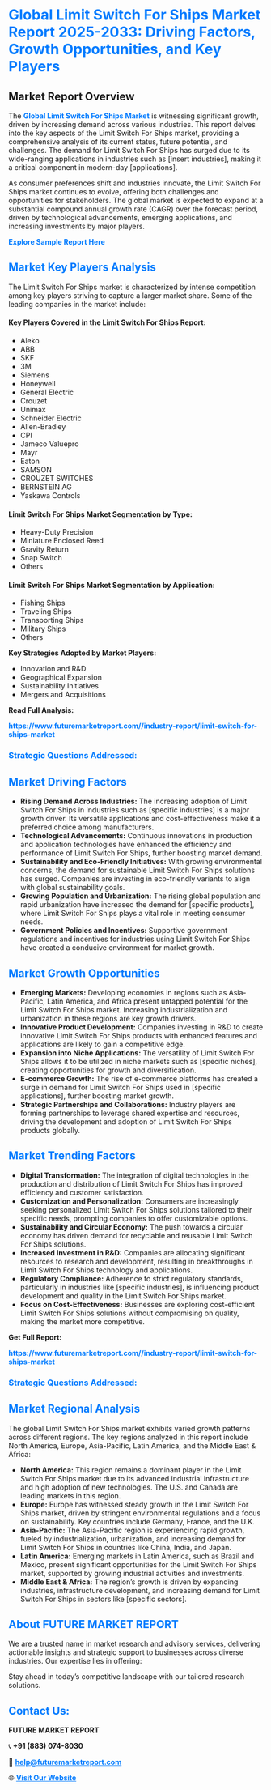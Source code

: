 <h1 style="color: #007BFF;">Global Limit Switch For Ships Market Report 2025-2033: Driving Factors, Growth Opportunities, and Key Players</h1>

<section id="overview">
<h2>Market Report Overview</h2>
<p>The <a href="https://www.futuremarketreport.com//industry-report/limit-switch-for-ships-market" style="color: #007BFF; text-decoration: none;"><strong>Global Limit Switch For Ships Market</strong></a> is witnessing significant growth, driven by increasing demand across various industries. This report delves into the key aspects of the Limit Switch For Ships market, providing a comprehensive analysis of its current status, future potential, and challenges. The demand for Limit Switch For Ships has surged due to its wide-ranging applications in industries such as [insert industries], making it a critical component in modern-day [applications].</p>
<p>As consumer preferences shift and industries innovate, the Limit Switch For Ships market continues to evolve, offering both challenges and opportunities for stakeholders. The global market is expected to expand at a substantial compound annual growth rate (CAGR) over the forecast period, driven by technological advancements, emerging applications, and increasing investments by major players.</p>
</section>

<section id="overview">
<p><a href="https://www.futuremarketreport.com//request-sample/reportId=90078" style="color: #007BFF; text-decoration: none;"><strong>Explore Sample Report Here</strong></a></p>
</section>

<section id="key-players">
<h2 style="color: #007BFF;">Market Key Players Analysis</h2>
<p>The Limit Switch For Ships market is characterized by intense competition among key players striving to capture a larger market share. Some of the leading companies in the market include:</p>
<h4>Key Players Covered in the Limit Switch For Ships Report:</h4>
<ul><li>Aleko</li><li>ABB</li><li>SKF</li><li>3M</li><li>Siemens</li><li>Honeywell</li><li>General Electric</li><li>Crouzet</li><li>Unimax</li><li>Schneider Electric</li><li>Allen-Bradley</li><li>CPI</li><li>Jameco Valuepro</li><li>Mayr</li><li>Eaton</li><li>SAMSON</li><li>CROUZET SWITCHES</li><li>BERNSTEIN AG</li><li>Yaskawa Controls</li></ul>
<h4>Limit Switch For Ships Market Segmentation by Type:</h4>
<ul><li>Heavy-Duty Precision</li><li>Miniature Enclosed Reed</li><li>Gravity Return</li><li>Snap Switch</li><li>Others</li></ul>

<h4>Limit Switch For Ships Market Segmentation by Application:</h4>
<ul><li>Fishing Ships</li><li>Traveling Ships</li><li>Transporting Ships</li><li>Military Ships</li><li>Others</li></ul>
<p><strong>Key Strategies Adopted by Market Players:</strong></p>
<ul>
<li>Innovation and R&D</li>
<li>Geographical Expansion</li>
<li>Sustainability Initiatives</li>
<li>Mergers and Acquisitions</li>
</ul>
</section>

<section>
<p><strong>Read Full Analysis: </strong></p><a href="https://www.futuremarketreport.com//industry-report/limit-switch-for-ships-market" style="color: #007BFF; text-decoration: none;"><strong>https://www.futuremarketreport.com//industry-report/limit-switch-for-ships-market</strong></a>
<h3 style="color: #007BFF;">Strategic Questions Addressed:</h3>
</section>

<section id="driving-factors">
<h2 style="color: #007BFF;">Market Driving Factors</h2>
<ul>
<li><strong>Rising Demand Across Industries:</strong> The increasing adoption of Limit Switch For Ships in industries such as [specific industries] is a major growth driver. Its versatile applications and cost-effectiveness make it a preferred choice among manufacturers.</li>
<li><strong>Technological Advancements:</strong> Continuous innovations in production and application technologies have enhanced the efficiency and performance of Limit Switch For Ships, further boosting market demand.</li>
<li><strong>Sustainability and Eco-Friendly Initiatives:</strong> With growing environmental concerns, the demand for sustainable Limit Switch For Ships solutions has surged. Companies are investing in eco-friendly variants to align with global sustainability goals.</li>
<li><strong>Growing Population and Urbanization:</strong> The rising global population and rapid urbanization have increased the demand for [specific products], where Limit Switch For Ships plays a vital role in meeting consumer needs.</li>
<li><strong>Government Policies and Incentives:</strong> Supportive government regulations and incentives for industries using Limit Switch For Ships have created a conducive environment for market growth.</li>
</ul>
</section>

<section id="growth-opportunities">
<h2 style="color: #007BFF;">Market Growth Opportunities</h2>
<ul>
<li><strong>Emerging Markets:</strong> Developing economies in regions such as Asia-Pacific, Latin America, and Africa present untapped potential for the Limit Switch For Ships market. Increasing industrialization and urbanization in these regions are key growth drivers.</li>
<li><strong>Innovative Product Development:</strong> Companies investing in R&D to create innovative Limit Switch For Ships products with enhanced features and applications are likely to gain a competitive edge.</li>
<li><strong>Expansion into Niche Applications:</strong> The versatility of Limit Switch For Ships allows it to be utilized in niche markets such as [specific niches], creating opportunities for growth and diversification.</li>
<li><strong>E-commerce Growth:</strong> The rise of e-commerce platforms has created a surge in demand for Limit Switch For Ships used in [specific applications], further boosting market growth.</li>
<li><strong>Strategic Partnerships and Collaborations:</strong> Industry players are forming partnerships to leverage shared expertise and resources, driving the development and adoption of Limit Switch For Ships products globally.</li>
</ul>
</section>

<section id="trending-factors">
<h2 style="color: #007BFF;">Market Trending Factors</h2>
<ul>
<li><strong>Digital Transformation:</strong> The integration of digital technologies in the production and distribution of Limit Switch For Ships has improved efficiency and customer satisfaction.</li>
<li><strong>Customization and Personalization:</strong> Consumers are increasingly seeking personalized Limit Switch For Ships solutions tailored to their specific needs, prompting companies to offer customizable options.</li>
<li><strong>Sustainability and Circular Economy:</strong> The push towards a circular economy has driven demand for recyclable and reusable Limit Switch For Ships solutions.</li>
<li><strong>Increased Investment in R&D:</strong> Companies are allocating significant resources to research and development, resulting in breakthroughs in Limit Switch For Ships technology and applications.</li>
<li><strong>Regulatory Compliance:</strong> Adherence to strict regulatory standards, particularly in industries like [specific industries], is influencing product development and quality in the Limit Switch For Ships market.</li>
<li><strong>Focus on Cost-Effectiveness:</strong> Businesses are exploring cost-efficient Limit Switch For Ships solutions without compromising on quality, making the market more competitive.</li>
</ul>
</section>

<section>
<p><strong>Get Full Report: </strong></p><a href="https://www.futuremarketreport.com//industry-report/limit-switch-for-ships-market" style="color: #007BFF; text-decoration: none;"><strong>https://www.futuremarketreport.com//industry-report/limit-switch-for-ships-market</strong></a>
<h3 style="color: #007BFF;">Strategic Questions Addressed:</h3>
</section>


<section id="regional-analysis">
<h2 style="color: #007BFF;">Market Regional Analysis</h2>
<p>The global Limit Switch For Ships market exhibits varied growth patterns across different regions. The key regions analyzed in this report include North America, Europe, Asia-Pacific, Latin America, and the Middle East & Africa:</p>
<ul>
<li><strong>North America:</strong> This region remains a dominant player in the Limit Switch For Ships market due to its advanced industrial infrastructure and high adoption of new technologies. The U.S. and Canada are leading markets in this region.</li>
<li><strong>Europe:</strong> Europe has witnessed steady growth in the Limit Switch For Ships market, driven by stringent environmental regulations and a focus on sustainability. Key countries include Germany, France, and the U.K.</li>
<li><strong>Asia-Pacific:</strong> The Asia-Pacific region is experiencing rapid growth, fueled by industrialization, urbanization, and increasing demand for Limit Switch For Ships in countries like China, India, and Japan.</li>
<li><strong>Latin America:</strong> Emerging markets in Latin America, such as Brazil and Mexico, present significant opportunities for the Limit Switch For Ships market, supported by growing industrial activities and investments.</li>
<li><strong>Middle East & Africa:</strong> The region’s growth is driven by expanding industries, infrastructure development, and increasing demand for Limit Switch For Ships in sectors like [specific sectors].</li>
</ul>
</section>

<footer>
<h2 style="color: #007BFF;">About FUTURE MARKET REPORT</h2>
<p>We are a trusted name in market research and advisory services, delivering actionable insights and strategic support to businesses across diverse industries. Our expertise lies in offering:</p>

<p>Stay ahead in today’s competitive landscape with our tailored research solutions.</p>

<h2 style="color: #007BFF;">Contact Us:</h2>
<p><strong>FUTURE MARKET REPORT</strong></p>
<p>📞 <strong>+91 (883) 074-8030</strong></p>
<p>📧 <strong><a href="mailto:help@futuremarketreport.com" style="color: #007BFF;">help@futuremarketreport.com</a></strong></p>
<p>🌐 <strong><a href="https://www.futuremarketreport.com/" style="color: #007BFF;">Visit Our Website</a></strong></p>
</footer>